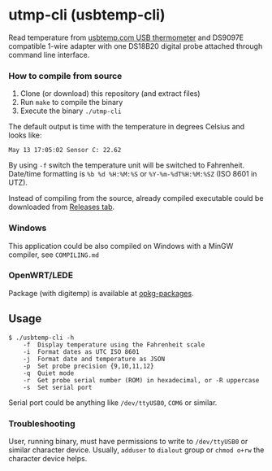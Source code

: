 # utmp-cli (usbtemp-cli)
Read temperature from [usbtemp.com USB thermometer](https://usbtemp.com/) and DS9097E compatible 1-wire adapter with one DS18B20 digital probe attached through command line interface.

### How to compile from source
1. Clone (or download) this repository (and extract files)
2. Run `make` to compile the binary
3. Execute the binary `./utmp-cli`

The default output is time with the temperature in degrees Celsius and looks like:
```
May 13 17:05:02 Sensor C: 22.62
```
By using `-f` switch the temperature unit will be switched to Fahrenheit. Date/time formatting is `%b %d %H:%M:%S` or `%Y-%m-%dT%H:%M:%SZ` (ISO 8601 in UTZ).

Instead of compiling from the source, already compiled executable could be downloaded from [Releases tab](https://github.com/usbtemp/utmp-cli/releases/latest).

### Windows
This application could be also compiled on Windows with a MinGW compiler, see `COMPILING.md`

### OpenWRT/LEDE
Package (with digitemp) is available at [opkg-packages](https://github.com/usbtemp/opkg-packages).

## Usage
```
$ ./usbtemp-cli -h
	-f	Display temperature using the Fahrenheit scale
	-i	Format dates as UTC ISO 8601
	-j	Format date and temperature as JSON
	-p	Set probe precision {9,10,11,12}
	-q	Quiet mode
	-r	Get probe serial number (ROM) in hexadecimal, or -R uppercase
	-s	Set serial port
```
Serial port could be anything like `/dev/ttyUSB0`, `COM6` or similar.

### Troubleshooting

User, running binary, must have permissions to write to `/dev/ttyUSB0` or similar character device.
Usually, `adduser` to `dialout` group or `chmod o+rw` the character device helps.
